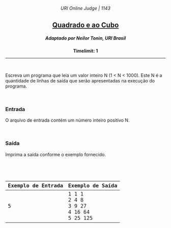 <h6 align="center">URI Online Judge | 1143</h6>
<h2 align="center">
  <a href="https://www.urionlinejudge.com.br/judge/pt/problems/view/1143">
    Quadrado e ao Cubo
  </a>
</h2>
<h5 align="center">Adaptado por Neilor Tonin, URI  Brasil</h5>
<p align="center"><b>Timelimit: 1</b></p>
<hr>
<br>
<p>
  Escreva um programa que leia um valor inteiro N (1 < N < 1000). Este N é a quantidade de linhas de saída que serão apresentadas na execução do programa.
</p>
<br>
<h3>Entrada</h3>
<p>
  O arquivo de entrada contém um número inteiro positivo N.
</p>
<br>
<h3>Saída</h3>
<p>
  Imprima a saída conforme o exemplo fornecido.
</p>
<br>
<code>
  <table width="100%">
    <thead>
      <th>Exemplo de Entrada</th>
      <th>Exemplo de Saída</th>
    </thead>
    <tbody>
      <tr>
        <td>
          5
        </td>
        <td>
          1 1 1<br>
          2 4 8<br>
          3 9 27<br>
          4 16 64<br>
          5 25 125
        </td>
      </tr>
    </tbody>
  </table>
</code>